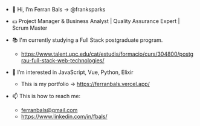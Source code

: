 - 👋 Hi, I’m Ferran Bals -> @franksparks

- 💵 Project Manager & Business Analyst | Quality Assurance Expert | Scrum Master

- 📚 I'm currently studying a Full Stack postgraduate program.
  - https://www.talent.upc.edu/cat/estudis/formacio/curs/304800/postgrau-full-stack-web-technologies/

- 👀 I’m interested in JavaScript, Vue, Python, Elixir
  - This is my portfolio -> https://ferranbals.vercel.app/

- 📫 This is how to reach me:
  - ferranbals@gmail.com
  - https://www.linkedin.com/in/fbals/

<!---
franksparks/franksparks is a ✨ special ✨ repository because its `README.md` (this file) appears on your GitHub profile.
You can click the Preview link to take a look at your changes.
--->
